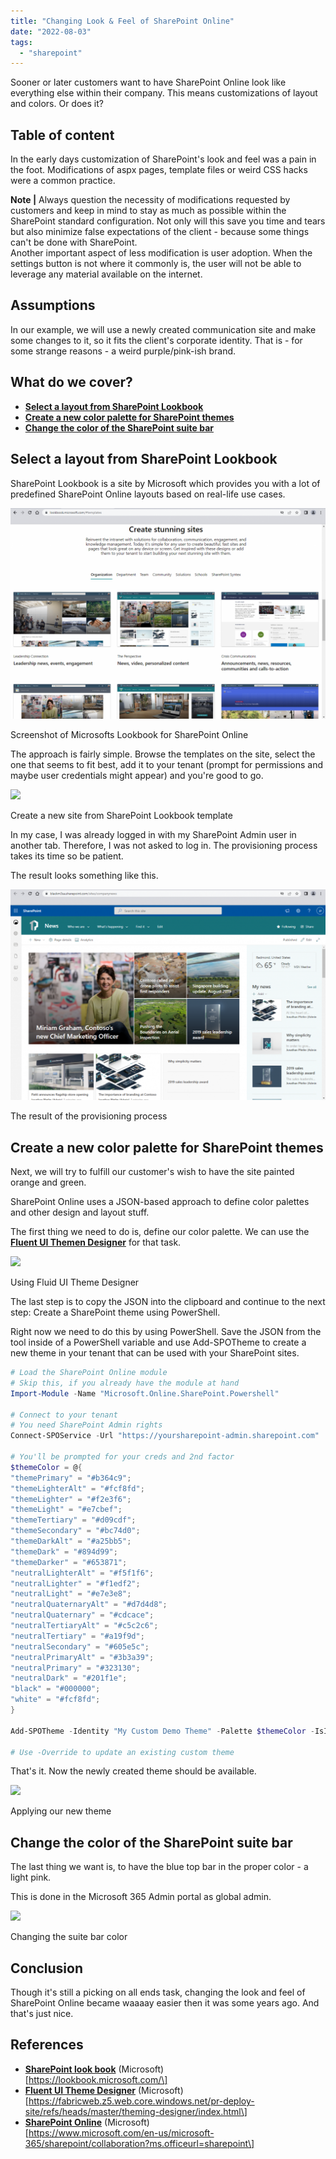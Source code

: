 ```yaml
---
title: "Changing Look & Feel of SharePoint Online"
date: "2022-08-03"
tags: 
  - "sharepoint"
---
```


Sooner or later customers want to have SharePoint Online look like everything else within their company. This means customizations of layout and colors. Or does it?

<!--more-->
## Table of content 


In the early days customization of SharePoint's look and feel was a pain in the foot. Modifications of aspx pages, template files or weird CSS hacks were a common practice.

**Note |** Always question the necessity of modifications requested by customers and keep in mind to stay as much as possible within the SharePoint standard configuration. Not only will this save you time and tears but also minimize false expectations of the client - because some things can't be done with SharePoint.  
Another important aspect of less modification is user adoption. When the settings button is not where it commonly is, the user will not be able to leverage any material available on the internet.

## Assumptions

In our example, we will use a newly created communication site and make some changes to it, so it fits the client's corporate identity. That is - for some strange reasons - a weird purple/pink-ish brand.

## What do we cover?

- [**Select a layout from SharePoint Lookbook**](#Select-a-layout-from-SharePoint-Lookbook)
- **[Create a new color palette for SharePoint themes](#Create-a-new-color-palette-for-SharePoint-themes)**
- **[Change the color of the SharePoint suite bar](#Change-the-color-of-the-SharePoint-suite-bar)**

## Select a layout from SharePoint Lookbook

SharePoint Lookbook is a site by Microsoft which provides you with a lot of predefined SharePoint Online layouts based on real-life use cases.

![](images/image-1024x686.png)

Screenshot of Microsofts Lookbook for SharePoint Online

The approach is fairly simple. Browse the templates on the site, select the one that seems to fit best, add it to your tenant (prompt for permissions and maybe user credentials might appear) and you're good to go.

![](images/sharepoint.lookbook.create.site_.form_.template-1.gif)

Create a new site from SharePoint Lookbook template

In my case, I was already logged in with my SharePoint Admin user in another tab. Therefore, I was not asked to log in. The provisioning process takes its time so be patient.

The result looks something like this.

![](images/image-1-1024x685.png)

The result of the provisioning process

## Create a new color palette for SharePoint themes

Next, we will try to fulfill our customer's wish to have the site painted orange and green.

SharePoint Online uses a JSON-based approach to define color palettes and other design and layout stuff.

The first thing we need to do is, define our color palette. We can use the **[Fluent UI Themen Designer](https://fabricweb.z5.web.core.windows.net/pr-deploy-site/refs/heads/master/theming-designer/index.html)** for that task.

![](images/create.color_.palette.with_.ui_.theme_.designer.gif)

Using Fluid UI Theme Designer

The last step is to copy the JSON into the clipboard and continue to the next step: Create a SharePoint theme using PowerShell.

Right now we need to do this by using PowerShell. Save the JSON from the tool inside of a PowerShell variable and use Add-SPOTheme to create a new theme in your tenant that can be used with your SharePoint sites.

```powershell
# Load the SharePoint Online module 
# Skip this, if you already have the module at hand 
Import-Module -Name "Microsoft.Online.SharePoint.Powershell" 

# Connect to your tenant 
# You need SharePoint Admin rights 
Connect-SPOService -Url "https://yoursharepoint-admin.sharepoint.com" 

# You'll be prompted for your creds and 2nd factor 
$themeColor = @{
"themePrimary" = "#b364c9";
"themeLighterAlt" = "#fcf8fd";
"themeLighter" = "#f2e3f6";
"themeLight" = "#e7cbef";
"themeTertiary" = "#d09cdf";
"themeSecondary" = "#bc74d0";
"themeDarkAlt" = "#a25bb5";
"themeDark" = "#894d99";
"themeDarker" = "#653871";
"neutralLighterAlt" = "#f5f1f6";
"neutralLighter" = "#f1edf2";
"neutralLight" = "#e7e3e8";
"neutralQuaternaryAlt" = "#d7d4d8";
"neutralQuaternary" = "#cdcace";
"neutralTertiaryAlt" = "#c5c2c6";
"neutralTertiary" = "#a19f9d";
"neutralSecondary" = "#605e5c";
"neutralPrimaryAlt" = "#3b3a39";
"neutralPrimary" = "#323130";
"neutralDark" = "#201f1e";
"black" = "#000000";
"white" = "#fcf8fd";
}

Add-SPOTheme -Identity "My Custom Demo Theme" -Palette $themeColor -IsInverted $false 

# Use -Override to update an existing custom theme 
```

That's it. Now the newly created theme should be available.

![](images/change.the_.theme_.gif)

Applying our new theme

## Change the color of the SharePoint suite bar

The last thing we want is, to have the blue top bar in the proper color - a light pink.

This is done in the Microsoft 365 Admin portal as global admin.

![](images/change.navsuite.color_.gif)

Changing the suite bar color

## Conclusion

Though it's still a picking on all ends task, changing the look and feel of SharePoint Online became waaaay easier then it was some years ago. And that's just nice.

## References

- **[SharePoint look book](https://lookbook.microsoft.com/)** (Microsoft)  
    \[https://lookbook.microsoft.com/\]
- **[Fluent UI Theme Designer](https://fabricweb.z5.web.core.windows.net/pr-deploy-site/refs/heads/master/theming-designer/index.html)** (Microsoft)  
    \[https://fabricweb.z5.web.core.windows.net/pr-deploy-site/refs/heads/master/theming-designer/index.html\]
- **[SharePoint Online](https://www.microsoft.com/en-us/microsoft-365/sharepoint/collaboration?ms.officeurl=sharepoint)** (Microsoft)  
    \[https://www.microsoft.com/en-us/microsoft-365/sharepoint/collaboration?ms.officeurl=sharepoint\]
